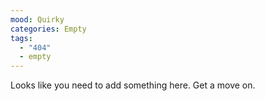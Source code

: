 ```yaml
---
mood: Quirky
categories: Empty
tags:
  - "404"
  - empty
---
```

Looks like you need to add something here. Get a move on.